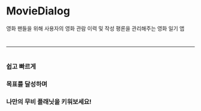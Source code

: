 # MovieDialog
영화 팬들을 위해 사용자의 영화 관람 이력 및 작성 평론을 관리해주는 영화 일기 앱
# 
***
#
### 쉽고 빠르게
### 목표를 달성하며
### 나만의 무비 플래닛을 키워보세요!
